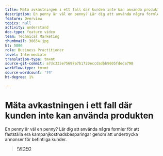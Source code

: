 ```yaml
---
title: Mäta avkastningen i ett fall där kunden inte kan använda produkten
description: En penny är väl en penny? Lär dig att använda några formler för att fastställa era kampanjkostnadsbesparingar genom att undertrycka annonser för befintliga kunder.
feature: Overview
topics: null
activity: understand
doc-type: feature video
team: Technical Marketing
thumbnail: 36654.jpg
kt: 5806
role: Business Practitioner
level: Intermediate
translation-type: tm+mt
source-git-commit: a7dc335e75697a7b1720eccdadbb9605fdeda798
workflow-type: tm+mt
source-wordcount: '74'
ht-degree: 1%

---
```



# Mäta avkastningen i ett fall där kunden inte kan använda produkten

En penny är väl en penny? Lär dig att använda några formler för att fastställa era kampanjkostnadsbesparingar genom att undertrycka annonser för befintliga kunder.

>[!VIDEO](https://video.tv.adobe.com/v/36654/?quality=12&learn=on)
